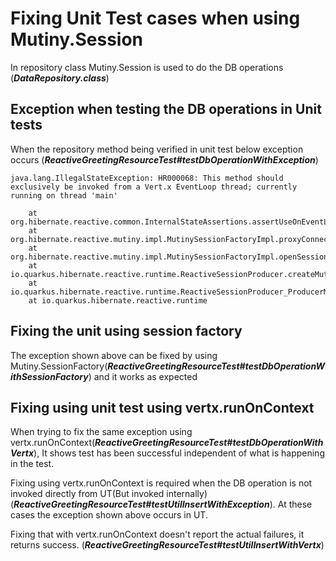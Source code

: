 # Fixing Unit Test cases when using Mutiny.Session

In repository class Mutiny.Session is used to do the DB operations (**_DataRepository.class_**)

## Exception when testing the DB operations in Unit tests

When the repository method being verified in unit test below exception occurs (**_ReactiveGreetingResourceTest#testDbOperationWithException_**)

```text
java.lang.IllegalStateException: HR000068: This method should exclusively be invoked from a Vert.x EventLoop thread; currently running on thread 'main'

	at org.hibernate.reactive.common.InternalStateAssertions.assertUseOnEventLoop(InternalStateAssertions.java:40)
	at org.hibernate.reactive.mutiny.impl.MutinySessionFactoryImpl.proxyConnection(MutinySessionFactoryImpl.java:150)
	at org.hibernate.reactive.mutiny.impl.MutinySessionFactoryImpl.openSession(MutinySessionFactoryImpl.java:69)
	at io.quarkus.hibernate.reactive.runtime.ReactiveSessionProducer.createMutinySession(ReactiveSessionProducer.java:23)
	at io.quarkus.hibernate.reactive.runtime.ReactiveSessionProducer_ProducerMethod_createMutinySession_1321d110ee9e92bda147899150401e0a136779c7_Bean.create(ReactiveSessionProducer_ProducerMethod_createMutinySession_1321d110ee9e92bda147899150401e0a136779c7_Bean.zig:247)
	at io.quarkus.hibernate.reactive.runtime
```

## Fixing the unit using session factory

The exception shown above can be fixed by using Mutiny.SessionFactory(**_ReactiveGreetingResourceTest#testDbOperationWithSessionFactory_**)
and it works as expected

## Fixing using unit test using vertx.runOnContext

When trying to fix the same exception using vertx.runOnContext(**_ReactiveGreetingResourceTest#testDbOperationWithVertx_**), 
It shows test has been successful independent of what is happening in the test.

Fixing using vertx.runOnContext is required when the DB operation is not invoked directly from UT(But invoked internally)
(**_ReactiveGreetingResourceTest#testUtilInsertWithException_**). At these cases the exception shown above occurs in UT.

Fixing that with vertx.runOnContext doesn't report the actual failures, it returns success. (_**ReactiveGreetingResourceTest#testUtilInsertWithVertx**_)
